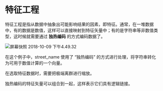 # 特征工程

特征工程是指从数据中抽象出可能影响结果的因素，即特征。通常，在一堆数据中，有的数据是数值，这样可以直接映射到特征矢量中；有的是字符串等非数值类型，这时候就需要通过 **独热编码** 的方式编码数据了。  



![屏幕快照 2018-10-09 下午4.49.32](http://ogemdlrap.bkt.clouddn.com/%E5%B1%8F%E5%B9%95%E5%BF%AB%E7%85%A7%202018-10-09%20%E4%B8%8B%E5%8D%884.49.32.png)

在这个例子中，street_name 使用了 “独热编码” 的方式进行处理，将字符串转化为可用于数值计算的一个向量。


在选取特征数据时，需要把极端离群进行缩放。  

独热编码的特征矢量可以组合到一起，这样表示它们具有逻辑链接。

